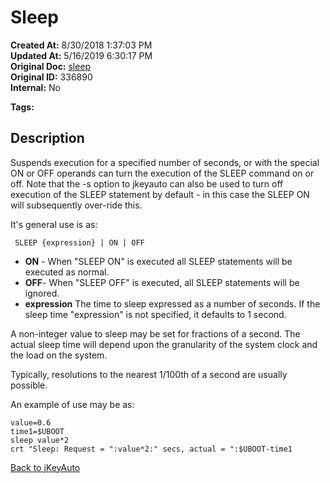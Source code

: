 # Sleep

**Created At:** 8/30/2018 1:37:03 PM  
**Updated At:** 5/16/2019 6:30:17 PM  
**Original Doc:** [sleep](https://docs.jbase.com/48575-jkeyauto/sleep)  
**Original ID:** 336890  
**Internal:** No  

**Tags:**
<badge text='program profiling' vertical='middle' />

## Description

Suspends execution for a specified number of seconds, or with the special ON or OFF operands can turn the execution of the SLEEP command on or off. Note that the -s option to jkeyauto can also be used to turn off execution of the SLEEP statement by default - in this case the SLEEP ON will subsequently over-ride this.

It's general use is as:

```
 SLEEP {expression} | ON | OFF
```

- **ON** - When "SLEEP ON" is executed all SLEEP statements will be executed as normal.
- **OFF**- When "SLEEP OFF" is executed, all SLEEP statements will be ignored.
- **expression** The time to sleep expressed as a number of seconds. If the sleep time "expression" is not specified, it defaults to 1 second.

A non-integer value to sleep may be set for fractions of a second. The actual sleep time will depend upon the granularity of the system clock and the load on the system.

Typically, resolutions to the nearest 1/100th of a second are usually possible.

An example of use may be as:

```
value=0.6
time1=$UBOOT
sleep value*2
crt "Sleep: Request = ":value*2:" secs, actual = ":$UBOOT-time1
```

[Back to jKeyAuto](./../README.md)
